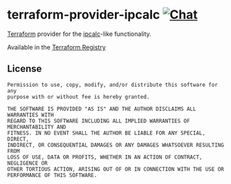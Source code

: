 <!--
SPDX-FileCopyrightText: The terraform-provider-ipcalc Authors
SPDX-License-Identifier: 0BSD
 -->

# terraform-provider-ipcalc [![Chat](https://img.shields.io/badge/matrix-%23talk.metio:matrix.org-brightgreen.svg?style=social&label=Matrix)](https://matrix.to/#/#talk.metio:matrix.org)

[Terraform](https://www.terraform.io/) provider for the [ipcalc](https://gitlab.com/ipcalc/ipcalc)-like functionality.

Available in the [Terraform Registry](https://registry.terraform.io/providers/metio/ipcalc/)

## License

```
Permission to use, copy, modify, and/or distribute this software for any
purpose with or without fee is hereby granted.

THE SOFTWARE IS PROVIDED "AS IS" AND THE AUTHOR DISCLAIMS ALL WARRANTIES WITH
REGARD TO THIS SOFTWARE INCLUDING ALL IMPLIED WARRANTIES OF MERCHANTABILITY AND
FITNESS. IN NO EVENT SHALL THE AUTHOR BE LIABLE FOR ANY SPECIAL, DIRECT,
INDIRECT, OR CONSEQUENTIAL DAMAGES OR ANY DAMAGES WHATSOEVER RESULTING FROM
LOSS OF USE, DATA OR PROFITS, WHETHER IN AN ACTION OF CONTRACT, NEGLIGENCE OR
OTHER TORTIOUS ACTION, ARISING OUT OF OR IN CONNECTION WITH THE USE OR
PERFORMANCE OF THIS SOFTWARE.
```
